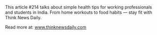 This article #214 talks about simple health tips for working professionals and students in India. From home workouts to food habits — stay fit with Think News Daily.

Read more at: www.thinknewsdaily.com